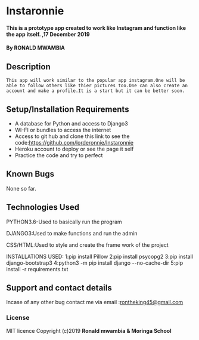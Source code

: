 # Instaronnie
#### This is a prototype app created to work like Instagram and function like the app itself.  ,17 December 2019 
#### By **RONALD MWAMBIA**
## Description
    This app will work similar to the popular app instagram.One will be able to follow others like thier pictures too.One can also create an account and make a profile.It is a start but it can be better soon.
## Setup/Installation Requirements
* A database for Python and access to Django3
* WI-FI or bundles to access the internet
* Access to git hub and clone this link to see the code:https://github.com/lorderonnie/Instaronnie
* Heroku account to deploy or see the page it self
* Practice the code and try to perfect
## Known Bugs
 None so far.
## Technologies Used  
PYTHON3.6-Used to basically run the program

DJANGO3:Used to make functions and run the admin

CSS/HTML:Used to style and create the frame work of the project

INSTALLATIONS USED:
1:pip install Pillow
2:pip install psycopg2
3:pip install django-bootstrap3
4:python3 -m pip install django --no-cache-dir
5:pip install -r requirements.txt 
## Support and contact details
  Incase of any other bug contact me via email :rontheking45@gmail.com
### License
MIT licence
Copyright (c)2019 **Ronald mwambia & Moringa School**